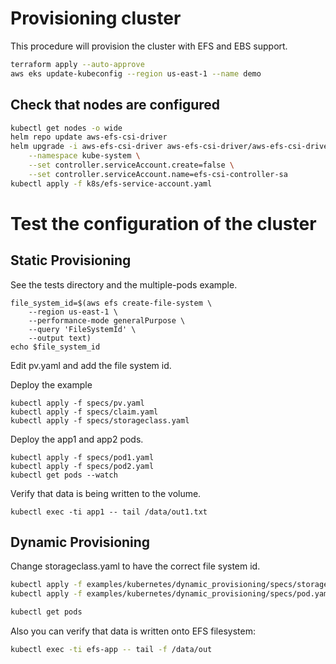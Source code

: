 # Provisioning cluster

This procedure will provision the cluster with EFS and EBS support. 
```sh
terraform apply --auto-approve
aws eks update-kubeconfig --region us-east-1 --name demo
```
## Check that nodes are configured
```sh
kubectl get nodes -o wide
helm repo update aws-efs-csi-driver
helm upgrade -i aws-efs-csi-driver aws-efs-csi-driver/aws-efs-csi-driver \
    --namespace kube-system \
    --set controller.serviceAccount.create=false \
    --set controller.serviceAccount.name=efs-csi-controller-sa
kubectl apply -f k8s/efs-service-account.yaml
```

# Test the configuration of the cluster

## Static Provisioning
See the tests directory and the multiple-pods example.

```
file_system_id=$(aws efs create-file-system \
    --region us-east-1 \
    --performance-mode generalPurpose \
    --query 'FileSystemId' \
    --output text)
echo $file_system_id
```
Edit pv.yaml and add the file system id.

Deploy the example

```
kubectl apply -f specs/pv.yaml
kubectl apply -f specs/claim.yaml
kubectl apply -f specs/storageclass.yaml
```

Deploy the app1 and app2 pods. 
```
kubectl apply -f specs/pod1.yaml
kubectl apply -f specs/pod2.yaml
kubectl get pods --watch
```

Verify that data is being written to the volume.
```
kubectl exec -ti app1 -- tail /data/out1.txt
```

## Dynamic Provisioning
Change storageclass.yaml to have the correct file system id.

```sh
kubectl apply -f examples/kubernetes/dynamic_provisioning/specs/storageclass.yaml
kubectl apply -f examples/kubernetes/dynamic_provisioning/specs/pod.yaml
```

```sh
kubectl get pods
```

Also you can verify that data is written onto EFS filesystem:

```sh
kubectl exec -ti efs-app -- tail -f /data/out
```
